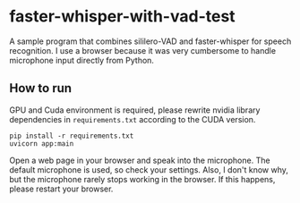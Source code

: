 # faster-whisper-with-vad-test

A sample program that combines sililero-VAD and faster-whisper for speech recognition.
I use a browser because it was very cumbersome to handle microphone input directly from Python.

## How to run

GPU and Cuda environment is required, please rewrite nvidia library dependencies in `requirements.txt` according to the CUDA version.

    pip install -r requirements.txt
    uvicorn app:main

Open a web page in your browser and speak into the microphone.
The default microphone is used, so check your settings. Also, I don't know why, but the microphone rarely stops working in the browser. If this happens, please restart your browser.
